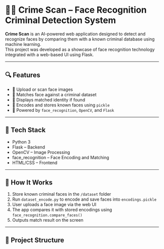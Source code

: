 # 🕵️‍♂️ Crime Scan – Face Recognition Criminal Detection System

**Crime Scan** is an AI-powered web application designed to detect and recognize faces by comparing them with a known criminal database using machine learning.  
This project was developed as a showcase of face recognition technology integrated with a web-based UI using Flask.

---

## 🔍 Features

- 📸 Upload or scan face images
- 🔐 Matches face against a criminal dataset
- 🎯 Displays matched identity if found
- 💾 Encodes and stores known faces using `pickle`
- 🧠 Powered by `face_recognition`, `OpenCV`, and `Flask`

---

## 🧰 Tech Stack

- Python 3  
- Flask – Backend  
- OpenCV – Image Processing  
- face_recognition – Face Encoding and Matching  
- HTML/CSS – Frontend

---

## 🚀 How It Works

1. Store known criminal faces in the `/dataset` folder  
2. Run `dataset_encode.py` to encode and save faces into `encodings.pickle`  
3. User uploads a face image via the web UI  
4. The app compares it with stored encodings using `face_recognition.compare_faces()`  
5. Outputs match result on the screen

---

## 📁 Project Structure
